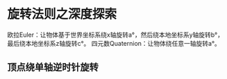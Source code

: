 # 旋转法则之深度探索
欧拉Euler：让物体基于世界坐标系绕x轴旋转a°，然后绕本地坐标系y轴旋转b°，最后绕本地坐标系z轴旋转c°。
四元数Quaternion：让物体绕任意一轴旋转a°。

## 顶点绕单轴逆时针旋转

## 
